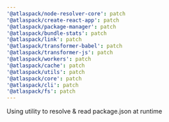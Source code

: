 ```yaml
---
'@atlaspack/node-resolver-core': patch
'@atlaspack/create-react-app': patch
'@atlaspack/package-manager': patch
'@atlaspack/bundle-stats': patch
'@atlaspack/link': patch
'@atlaspack/transformer-babel': patch
'@atlaspack/transformer-js': patch
'@atlaspack/workers': patch
'@atlaspack/cache': patch
'@atlaspack/utils': patch
'@atlaspack/core': patch
'@atlaspack/cli': patch
'@atlaspack/fs': patch
---
```


Using utility to resolve & read package.json at runtime

